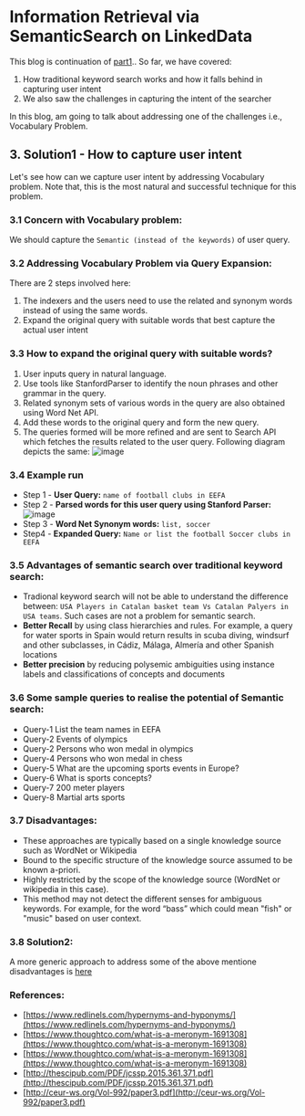 # Information Retrieval via SemanticSearch on LinkedData

This blog is continuation of [part1](https://spoddutur.github.io/my-notes/semantic-search-1)..
So far, we have covered:
1. How traditional keyword search works and how it falls behind in capturing user intent
2. We also saw the challenges in capturing the intent of the searcher

In this blog, am going to talk about addressing one of the challenges i.e., Vocabulary Problem. 

## 3. Solution1 - How to capture user intent
Let's see how can we capture user intent by addressing Vocabulary problem. Note that, this is the most natural and successful technique for this problem. 

### 3.1 Concern with Vocabulary problem:
We should capture the `Semantic (instead of the keywords)` of user query.

### 3.2 Addressing Vocabulary Problem via Query Expansion:
There are 2 steps involved here:
1. The indexers and the users need to use the related and synonym words instead of using the same words.
2. Expand the original query with suitable words that best capture the actual user intent 

### 3.3 How to expand the original query with suitable words? 
1. User inputs query in natural language.
2. Use tools like StanfordParser to identify the noun phrases and other grammar in the query.
3. Related synonym sets of various words in the query are also obtained using Word Net API.
4. Add these words to the original query and form the new query.
5. The queries formed will be more refined and are sent to Search API which fetches the results related to the user query.
Following diagram depicts the same:
![image](https://user-images.githubusercontent.com/22542670/31303807-92da66c0-ab31-11e7-9078-6fb8d5626db8.png)

### 3.4 Example run

- Step 1 - **User Query:** `name of football clubs in EEFA`
- Step 2 - **Parsed words for this user query using Stanford Parser:**   
![image](https://user-images.githubusercontent.com/22542670/31304026-1f1d62e6-ab36-11e7-9245-bb212d4dae81.png)
- Step 3 - **Word Net Synonym words:** `list, soccer`
- Step4 - **Expanded Query:** `Name or list the football Soccer clubs in EEFA`

### 3.5 Advantages of semantic search over traditional keyword search:
- Tradional keyword search will not be able to understand the difference between: `USA Players in Catalan basket team Vs Catalan Palyers in USA teams`. Such cases are not a problem for semantic search.
- **Better Recall** by using class hierarchies and rules. For example, a query for water sports in Spain would return results in scuba diving, windsurf and other subclasses, in Cádiz, Málaga, Almería and other Spanish locations
- **Better precision** by reducing polysemic ambiguities using instance labels and classifications of concepts and documents

### 3.6 Some sample queries to realise the potential of Semantic search:
- Query-1 List the team names in EEFA
- Query-2 Events of olympics
- Query-2 Persons who won medal in olympics
- Query-4 Persons who won medal in chess
- Query-5 What are the upcoming sports events in Europe?
- Query-6 What is sports concepts?
- Query-7 200 meter players
- Query-8 Martial arts sports 

### 3.7 Disadvantages:
- These approaches are typically based on a single knowledge source such as WordNet or Wikipedia 
- Bound to the specific structure of the knowledge source assumed to be known a-priori.
- Highly restricted by the scope of the knowledge source (WordNet or wikipedia in this case).
- This method may not detect the different senses for ambiguous keywords. For example, for the word “bass” which could mean "fish" or "music" based on user context. 


### 3.8 Solution2:
A more generic approach to address some of the above mentione disadvantages is [here](https://spoddutur.github.io/my-notes/semantic-search-3)

### References:
- [https://www.redlinels.com/hypernyms-and-hyponyms/](https://www.redlinels.com/hypernyms-and-hyponyms/)
- [https://www.thoughtco.com/what-is-a-meronym-1691308](https://www.thoughtco.com/what-is-a-meronym-1691308)
- [https://www.thoughtco.com/what-is-a-meronym-1691308](https://www.thoughtco.com/what-is-a-meronym-1691308)
- [http://thescipub.com/PDF/jcssp.2015.361.371.pdf](http://thescipub.com/PDF/jcssp.2015.361.371.pdf)
- [http://ceur-ws.org/Vol-992/paper3.pdf](http://ceur-ws.org/Vol-992/paper3.pdf)

